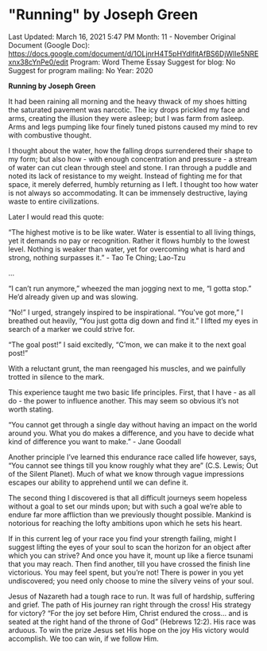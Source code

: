 # "Running" by Joseph Green

Last Updated: March 16, 2021 5:47 PM
Month: 11 - November
Original Document (Google Doc): https://docs.google.com/document/d/1OLjnrH4T5pHYdlfitAfBS6DjWlIe5NRExnx38cYnPe0/edit
Program: Word Theme Essay
Suggest for blog: No
Suggest for program mailing: No
Year: 2020

**Running by Joseph Green**

It had been raining all morning and the heavy thwack of my shoes hitting the saturated pavement was narcotic. The icy drops prickled my face and arms, creating the illusion they were asleep; but I was farm from asleep. Arms and legs pumping like four finely tuned pistons caused my mind to rev with combustive thought.

I thought about the water, how the falling drops surrendered their shape to my form; but also how - with enough concentration and pressure - a stream of water can cut clean through steel and stone. I ran through a puddle and noted its lack of resistance to my weight. Instead of fighting me for that space, it merely deferred, humbly returning as I left. I thought too how water is not always so accommodating. It can be immensely destructive, laying waste to entire civilizations.

Later I would read this quote:

“The highest motive is to be like water. Water is essential to all living things, yet it demands no pay or recognition. Rather it flows humbly to the lowest level. Nothing is weaker than water, yet for overcoming what is hard and strong, nothing surpasses it.” - Tao Te Ching; Lao-Tzu

…

“I can’t run anymore,” wheezed the man jogging next to me, “I gotta stop.” He’d already given up and was slowing.

“No!” I urged, strangely inspired to be inspirational. “You’ve got more,” I breathed out heavily, “You just gotta dig down and find it.” I lifted my eyes in search of a marker we could strive for.

“The goal post!” I said excitedly, “C’mon, we can make it to the next goal post!”

With a reluctant grunt, the man reengaged his muscles, and we painfully trotted in silence to the mark.

This experience taught me two basic life principles. First, that I have - as all do - the power to influence another. This may seem so obvious it’s not worth stating.

“You cannot get through a single day without having an impact on the world around you. What you do makes a difference, and you have to decide what kind of difference you want to make.” - Jane Goodall

Another principle I’ve learned this endurance race called life however, says, “You cannot see things till you know roughly what they are” (C.S. Lewis; Out of the Silent Planet). Much of what we know through vague impressions escapes our ability to apprehend until we can define it.

The second thing I discovered is that all difficult journeys seem hopeless without a goal to set our minds upon; but with such a goal we’re able to endure far more affliction than we previously thought possible. Mankind is notorious for reaching the lofty ambitions upon which he sets his heart.

If in this current leg of your race you find your strength failing, might I suggest lifting the eyes of your soul to scan the horizon for an object after which you can strive? And once you have it, mount up like a fierce tsunami that you may reach. Then find another, till you have crossed the finish line victorious. You may feel spent, but you’re not! There is power in you yet undiscovered; you need only choose to mine the silvery veins of your soul.

Jesus of Nazareth had a tough race to run. It was full of hardship, suffering and grief. The path of His journey ran right through the cross! His strategy for victory? “For the joy set before Him, Christ endured the cross… and is seated at the right hand of the throne of God” (Hebrews 12:2). His race was arduous. To win the prize Jesus set His hope on the joy His victory would accomplish. We too can win, if we follow Him.